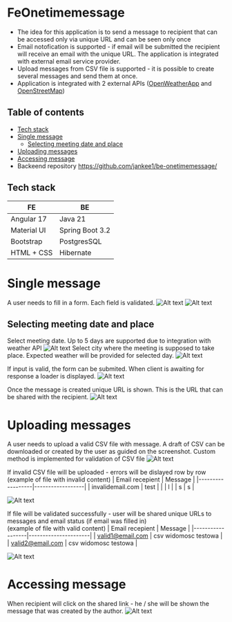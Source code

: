# FeOnetimemessage

- The idea for this application is to send a message to recipient that can be accessed only via unique URL and can be seen only once
- Email notofication is supported - if email will be submitted the recipient will receive an email with the unique URL. The application is integrated with external email service provider.
- Upload messages from CSV file is supported - it is possible to create several messages and send them at once.
- Application is integrated with 2 external APIs ([OpenWeatherApp](https://openweathermap.org/) and [OpenStreetMap](https://www.openstreetmap.org/)) 
  

## Table of contents
* [Tech stack](#Tech-stack)
* [Single message](#Single-message)
  * [Selecting meeting date and place](#Selecting-meeting-date-and-place)
* [Uploading messages](#Uploading-messages)
* [Accessing message](#Accessing-message)
* Backeend repository https://github.com/jankee1/be-onetimemessage/

## Tech stack

| FE            | BE               |
|---------------|------------------|
| Angular 17    | Java 21          |
| Material UI   | Spring Boot 3.2  |
| Bootstrap     | PostgresSQL      |
| HTML + CSS    | Hibernate        |

# Single message
A user needs to fill in a form. Each field is validated.
![Alt text](./images/message1.png)
![Alt text](./images/message2.png)

## Selecting meeting date and place
Select meeting date. Up to 5 days are supported due to integration with weather API
![Alt text](./images/message2.2.png)
Select city where the meeting is supposed to take place. Expected weather will be provided for selected day.
![Alt text](./images/message2.1.png)

If input is valid, the form can be submited. When client is awaiting for response a loader is displayed.
![Alt text](./images/message3.png)

Once the message is created unique URL is shown. This is the URL that can be shared with the recipient.
![Alt text](./images/message4.png)

# Uploading messages
A user needs to upload a valid CSV file with message. A draft of CSV can be downloaded or created by the user as guided on the screenshot. Custom method is implemented for validation of CSV file
![Alt text](./images/csv1.png)

If invalid CSV file will be uploaded - errors will be dislayed row by row
<br>
(example of file with invalid content)
| Email recepient  |  Message         |
|------------------|------------------|
| invalidemail.com | test             |
|                  | l                |
| s                | s                |

![Alt text](./images/csv3.png)

If file will be validated successfully - user will be shared unique URLs to messages and email status (if email was filled in)
<br>
(example of file with valid content)
| Email recepient  |  Message             |
|------------------|----------------------|
| valid1@email.com | csv widomosc testowa |
| valid2@email.com | csv widomosc testowa |

![Alt text](./images/csv4.png)

# Accessing message
When recipient will click on the shared link - he / she will be shown the message that was created by the author.
![Alt text](./images/message5.png)
